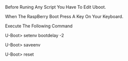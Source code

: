 Before Runing Any Script You Have To Edit Uboot.

When The RaspBerry Boot Press A Key On Your Keyboard.

Execute The Following Command

U-Boot> setenv bootdelay -2

U-Boot> saveenv

U-Boot> reset

